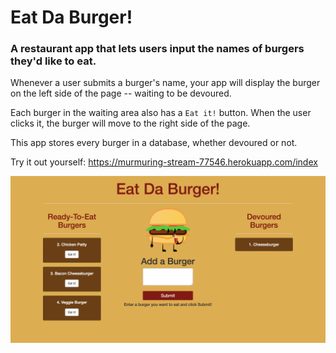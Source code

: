 # Eat Da Burger!

### A restaurant app that lets users input the names of burgers they'd like to eat.

Whenever a user submits a burger's name, your app will display the burger on the left side of the page -- waiting to be devoured.

Each burger in the waiting area also has a `Eat it!` button. When the user clicks it, the burger will move to the right side of the page.

This app stores every burger in a database, whether devoured or not.

Try it out yourself: https://murmuring-stream-77546.herokuapp.com/index

![Home Page](/public/assets/images/homepage.png)